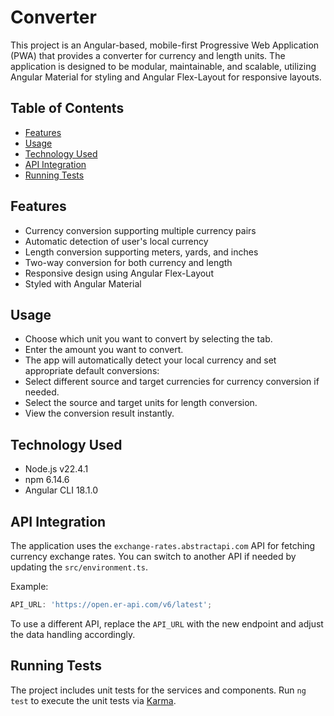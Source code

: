 # Converter

This project is an Angular-based, mobile-first Progressive Web Application (PWA) that provides a converter for currency and length units. The application is designed to be modular, maintainable, and scalable, utilizing Angular Material for styling and Angular Flex-Layout for responsive layouts.

## Table of Contents
- [Features](#features)
- [Usage](#usage)
- [Technology Used](#technology-used)
- [API Integration](#api-integration)
- [Running Tests](#running-tests)

## Features
- Currency conversion supporting multiple currency pairs
- Automatic detection of user's local currency
- Length conversion supporting meters, yards, and inches
- Two-way conversion for both currency and length
- Responsive design using Angular Flex-Layout
- Styled with Angular Material

## Usage
- Choose which unit you want to convert by selecting the tab.
- Enter the amount you want to convert.
- The app will automatically detect your local currency and set appropriate default conversions:
- Select different source and target currencies for currency conversion if needed.
- Select the source and target units for length conversion.
- View the conversion result instantly.

## Technology Used
- Node.js v22.4.1
- npm 6.14.6
- Angular CLI 18.1.0

## API Integration
The application uses the `exchange-rates.abstractapi.com` API for fetching currency exchange rates. You can switch to another API if needed by updating the `src/environment.ts`.

Example:
```typescript
API_URL: 'https://open.er-api.com/v6/latest';
```
To use a different API, replace the `API_URL` with the new endpoint and adjust the data handling accordingly.

## Running Tests
The project includes unit tests for the services and components. Run `ng test` to execute the unit tests via [Karma](https://karma-runner.github.io).
